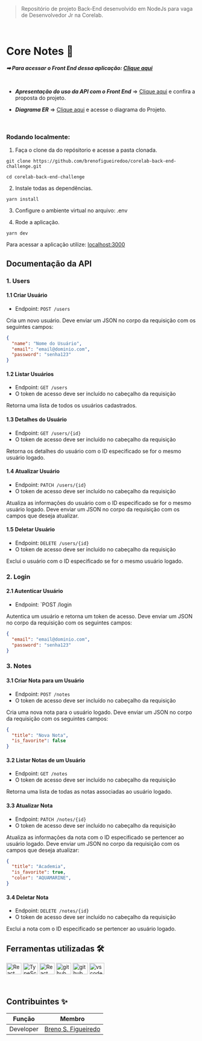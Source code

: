 > Repositório de projeto Back-End desenvolvido em NodeJs para vaga de Desenvolvedor Jr na Corelab.
 <br />
 
 
 # Core Notes 📒

***➡ Para acessar o Front End dessa aplicação: [Clique aqui](https://github.com/brenofigueiredoo/corelab-front-end-challenge)***

<br />

* ***Apresentação do uso da API com o Front End*** => [Clique aqui](https://www.loom.com/share/8b5b55b9a524487fa0c3447525f5cc28?sid=0c462121-af5c-4140-8314-caf138107b34) e confira a proposta do projeto.

* ***Diagrama ER*** => [Clique aqui](https://github.com/brenofigueiredoo/corelab-back-end-challenge/blob/main/diagrama.png) e acesse o diagrama do Projeto.

<br />

### Rodando localmente:
1. Faça o clone da do repósitorio e acesse a pasta clonada.
```shell
git clone https://github.com/brenofigueiredoo/corelab-back-end-challenge.git

cd corelab-back-end-challenge
```
2. Instale todas as dependências.
```
yarn install
```
3. Configure o ambiente virtual no arquivo: .env

4. Rode a aplicação.
```
yarn dev
```
Para acessar a aplicação utilize: [localhost:3000](localhost:3000)
&nbsp;

## Documentação da API

### 1. Users

#### 1.1 Criar Usuário
- Endpoint: `POST /users`

Cria um novo usuário. Deve enviar um JSON no corpo da requisição com os seguintes campos:
```json
{
  "name": "Nome do Usuário",
  "email": "email@dominio.com",
  "password": "senha123"
}
```

#### 1.2 Listar Usuários
- Endpoint: `GET /users`
- O token de acesso deve ser incluído no cabeçalho da requisição

Retorna uma lista de todos os usuários cadastrados.

#### 1.3 Detalhes do Usuário
- Endpoint: `GET /users/{id}`
- O token de acesso deve ser incluído no cabeçalho da requisição

Retorna os detalhes do usuário com o ID especificado se for o mesmo usuário logado.

#### 1.4 Atualizar Usuário
- Endpoint: `PATCH /users/{id}`
- O token de acesso deve ser incluído no cabeçalho da requisição

Atualiza as informações do usuário com o ID especificado se for o mesmo usuário logado. Deve enviar um JSON no corpo da requisição com os campos que deseja atualizar.

#### 1.5 Deletar Usuário
- Endpoint: `DELETE /users/{id}`
- O token de acesso deve ser incluído no cabeçalho da requisição

Exclui o usuário com o ID especificado se for o mesmo usuário logado.

### 2. Login
#### 2.1 Autenticar Usuário
- Endpoint: `POST /login

Autentica um usuário e retorna um token de acesso. Deve enviar um JSON no corpo da requisição com os seguintes campos:
```json
{
  "email": "email@dominio.com",
  "password": "senha123"
}
```

### 3. Notes
#### 3.1 Criar Nota para um Usuário
- Endpoint: `POST /notes`
- O token de acesso deve ser incluído no cabeçalho da requisição

Cria uma nova nota para o usuário logado. Deve enviar um JSON no corpo da requisição com os seguintes campos:
```json
{
  "title": "Nova Nota",
  "is_favorite": false
}
```

#### 3.2 Listar Notas de um Usuário
- Endpoint: `GET /notes`
- O token de acesso deve ser incluído no cabeçalho da requisição

Retorna uma lista de todas as notas associadas ao usuário logado.

#### 3.3 Atualizar Nota
- Endpoint: `PATCH /notes/{id}`
- O token de acesso deve ser incluído no cabeçalho da requisição

Atualiza as informações da nota com o ID especificado se pertencer ao usuário logado. Deve enviar um JSON no corpo da requisição com os campos que deseja atualizar:
```json
{
  "title": "Academia",
  "is_favorite": true,
  "color": "AQUAMARINE",
}
```

#### 3.4 Deletar Nota
- Endpoint: `DELETE /notes/{id}`
- O token de acesso deve ser incluído no cabeçalho da requisição

Exclui a nota com o ID especificado se pertencer ao usuário logado.

## Ferramentas utilizadas 🛠 

 <img align="center" alt="React" height="30" width="40" src="https://cdn.jsdelivr.net/gh/devicons/devicon/icons/nodejs/nodejs-original.svg"> <img align="center" alt="TypeScript" height="30" width="40" src="https://cdn.jsdelivr.net/gh/devicons/devicon/icons/typescript/typescript-original.svg">
 <img align="center" alt="React" height="30" width="40" src="https://cdn.jsdelivr.net/gh/devicons/devicon/icons/express/express-original.svg"> <img align="center" alt="github" height="30" width="40" src="https://cdn.jsdelivr.net/gh/devicons/devicon/icons/postgresql/postgresql-original.svg">
 <img align="center" alt="github" height="30" width="40" src="https://cdn.jsdelivr.net/gh/devicons/devicon/icons/github/github-original.svg">
 <img align="center" alt="vscode" height="30" width="40" src="https://cdn.jsdelivr.net/gh/devicons/devicon/icons/vscode/vscode-original.svg"> 

&nbsp;


## Contribuintes ✨

Função   | Membro
--------- | ------
Developer | [Breno S. Figueiredo](https://www.linkedin.com/in/brenosfigueiredo/)
